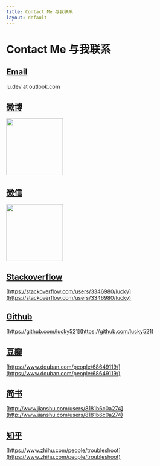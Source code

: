 ```yaml
---
title: Contact Me 与我联系
layout: default
---
```


# Contact Me 与我联系

## [Email](mailto:lu.dev@outlook.com)

lu.dev at outlook.com

## [微博](https://weibo.com/troubleshoot)  

<img src="https://lucky521.github.io/img/weibo.png" width="150">

## [微信](https://lucky521.github.io/img/wechat-qrcode.jpg)

<img src="https://lucky521.github.io/img/wechat-qrcode.jpg" width="150">

## [Stackoverflow](https://stackoverflow.com/users/3346980/lucky)

[https://stackoverflow.com/users/3346980/lucky](https://stackoverflow.com/users/3346980/lucky)

## [Github](https://github.com/lucky521)

[https://github.com/lucky521](https://github.com/lucky521)

## [豆瓣](https://www.douban.com/people/68649119/)

[https://www.douban.com/people/68649119/](https://www.douban.com/people/68649119/)

## [简书](http://www.jianshu.com/users/8181b6c0a274)

[http://www.jianshu.com/users/8181b6c0a274](http://www.jianshu.com/users/8181b6c0a274)

## [知乎](https://www.zhihu.com/people/troubleshoot)

[https://www.zhihu.com/people/troubleshoot](https://www.zhihu.com/people/troubleshoot)

